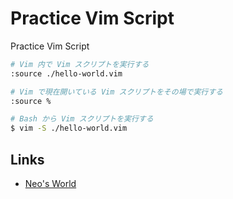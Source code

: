 # Practice Vim Script

Practice Vim Script

```bash
# Vim 内で Vim スクリプトを実行する
:source ./hello-world.vim

# Vim で現在開いている Vim スクリプトをその場で実行する
:source %

# Bash から Vim スクリプトを実行する
$ vim -S ./hello-world.vim
```


## Links

- [Neo's World](https://neos21.net/)
